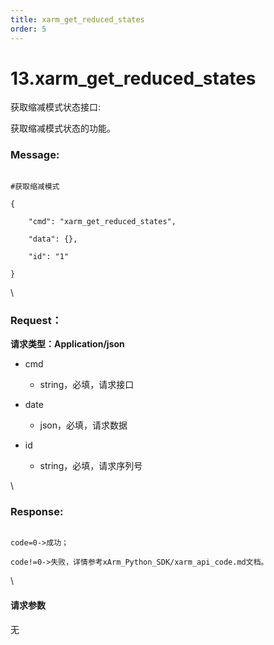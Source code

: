 ```yaml
---
title: xarm_get_reduced_states
order: 5
---
```

# 13.xarm\_get\_reduced\_states



 



获取缩减模式状态接口:

获取缩减模式状态的功能。



### Message:  



```

#获取缩减模式

{

    "cmd": "xarm_get_reduced_states",

    "data": {},

    "id": "1"

}

```



\





### Request：    



**请求类型：Application/json**



* cmd

  * string，必填，请求接口

* date

  * json，必填，请求数据

* id

  * string，必填，请求序列号



\





### Response:     



```

code=0->成功；

code!=0->失败，详情参考xArm_Python_SDK/xarm_api_code.md文档。

```



\





#### 请求参数



无

